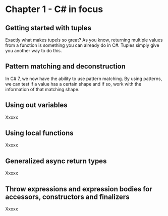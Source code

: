 ﻿# Chapter 1 - C# in focus

## Getting started with tuples
Exactly what makes tupels so great? As you know, returning multiple values from a function is something you can already do in C#. Tuples simply give you another way to do this.

## Pattern matching and deconstruction
In C# 7, we now have the ability to use pattern matching. By using patterns, we can test if a value has a certain shape and if so, work with the information of that matching shape.

## Using out variables
Xxxxx

## Using local functions
Xxxxx

## Generalized async return types
Xxxxx

## Throw expressions and expression bodies for accessors, constructors and finalizers
Xxxxx

